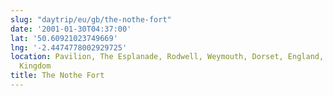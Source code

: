 ```yaml
---
slug: "daytrip/eu/gb/the-nothe-fort"
date: '2001-01-30T04:37:00'
lat: '50.60921023749669'
lng: '-2.4474778002929725'
location: Pavilion, The Esplanade, Rodwell, Weymouth, Dorset, England, DT4 8EA, United
  Kingdom
title: The Nothe Fort
---
```



